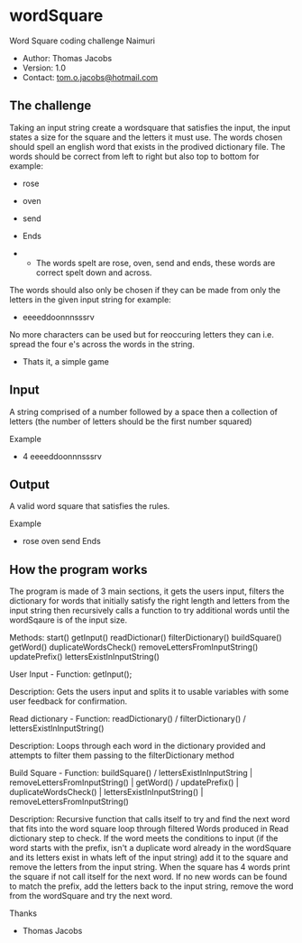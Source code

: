 # wordSquare
Word Square coding challenge Naimuri

* Author: Thomas Jacobs
* Version: 1.0
* Contact: tom.o.jacobs@hotmail.com


The challenge
--------------------
Taking an input string create a wordsquare that satisfies the input, the input states a size for the square and the letters it must use.
The words chosen should spell an english word that exists in the prodived dictionary file.
The words should be correct from left to right but also top to bottom for example:

* rose
* oven
* send
* Ends

* - The words spelt are rose, oven, send and ends, these words are correct spelt down and across.

The words should also only be chosen if they can be made from only the letters in the given input string for example:

* eeeeddoonnnsssrv

No more characters can be used but for reoccuring letters they can i.e. spread the four e's across the words in the string.
- Thats it, a simple game


Input
--------------------
A string comprised of a number followed by a space then a collection of letters (the number of letters should be the first number squared)

Example
-  4 eeeeddoonnnsssrv


Output
--------------------
A valid word square that satisfies the rules.

Example 
  - rose
    oven
    send
    Ends


How the program works
--------------------

The program is made of 3 main sections, it gets the users input, filters the dictionary for words that initially satisfy the right length and letters from the input string then
recursively calls a function to try additional words until the wordSqaure is of the input size.

Methods:
start()
getInput()
readDictionar()
filterDictionary()
buildSquare()
getWord()
duplicateWordsCheck()
removeLettersFromInputString()
updatePrefix()
lettersExistInInputString()


User Input - 
Function:
    getInput();

Description:
    Gets the users input and splits it to usable variables with some user feedback for confirmation.



Read dictionary - 
Function:
    readDictionary()
    \/
    filterDictionary()
    \/
    lettersExistInInputString()

Description:
    Loops through each word in the dictionary provided and attempts to filter them passing to the filterDictionary method



Build Square - 
Function:
    buildSquare()
    \/
    lettersExistInInputString | removeLettersFromInputString() | getWord()
                                                                 \/
                                                                 updatePrefix() | duplicateWordsCheck() | lettersExistInInputString() | removeLettersFromInputString()

Description:
    Recursive function that calls itself to try and find the next word that fits into the word square loop through filtered Words produced in Read dictionary step to check.
    If the word meets the conditions to input (if the word starts with the prefix, isn't a duplicate word already in the wordSquare and its letters exist in whats left of the input string) add it to the square and remove the letters from the input string. When the square has 4 words print the square if not call itself for the next word.
    If no new words can be found to match the prefix, add the letters back to the input string, remove the word from the wordSquare and try the next word.

Thanks
- Thomas Jacobs